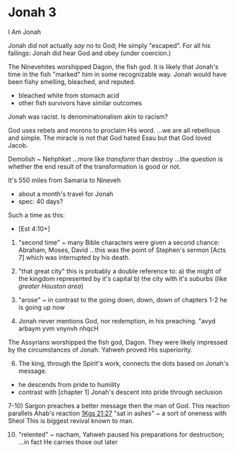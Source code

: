 # Jonah 3

I Am Jonah


Jonah did not actually _say_ no to God;
He simply "escaped".
For all his failings: Jonah did hear God and obey (under coercion.)

The Ninevehites worshipped Dagon, the fish god.
It is likely that Jonah's time in the fish "marked" him in some recognizable way.
Jonah would have been fishy smelling, bleached, and reputed.
- bleached white from stomach acid
- other fish survivors have similar outcomes

Jonah was racist.
Is denominationalism akin to racism?

God uses rebels and morons to proclaim His word.
...we are all rebellious and simple.
The miracle is not that God hated Esau but that God loved Jacob.

Demolish ~ Nehphket
...more like _transform_ than destroy
...the question is whether the end result of the transformation is good or not.

It's 550 miles from Samaria to Nineveh
- about a month's travel for Jonah
- spec: 40 days?

Such a time as this:
- [Est 4:10+]


1) "second time" ~ many Bible characters were given a second chance: Abraham, Moses, David
...this was the point of Stephen's sermon [Acts 7] which was interrupted by his death.

2) "that great city" this is probably a double reference to:
    a) the might of the kingdom represented by it's capital
    b) the city with it's suburbs (like _greater Houston area_)

3) "arose" ~ in contrast to the going down, down, down of chapters 1-2 he is going up now

4) Jonah never mentions God, nor redemption, in his preaching.
"avyd arbaym yvm vnynvh nhqcH

The Assyrians worshipped the fish god, Dagon.
They were likely impressed by the circumstances of Jonah.
Yahweh proved His superiority.


6) The king, through the Spirit's work, connects the dots based on Jonah's message.
- he descends from pride to humility
- contrast with [chapter 1] Jonah's descent into pride through seclusion

7-10) Sargon preaches a better message then the man of God.
This reaction parallels Ahab's reaction [1Kgs 21:27]()
"sat in ashes" ~ a sort of oneness with Sheol
This is biggest revival known to man.

10) "relented" ~ nacham, Yahweh paused his preparations for destruction;
...in fact He carries those out later



